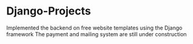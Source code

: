 # Django-Projects
Implemented the backend on free website templates using the Django framework
The payment and mailing system are still under construction
